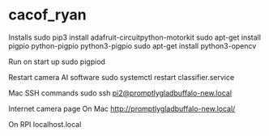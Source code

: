 # cacof_ryan

Installs
sudo pip3 install adafruit-circuitpython-motorkit
sudo apt-get install pigpio python-pigpio python3-pigpio
sudo apt-get install python3-opencv

Run on start up
sudo pigpiod


Restart camera AI software
sudo systemctl restart classifier.service


Mac SSH commands
sudo ssh pi2@promptlygladbuffalo-new.local

Internet camera page
On Mac
http://promptlygladbuffalo-new.local/

On RPI
localhost.local


